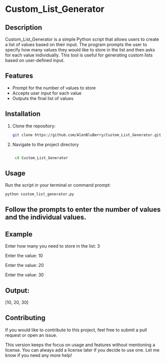 # Custom_List_Generator

## Description

Custom_List_Generator is a simple Python script that allows users to create a list of values based on their input. The program prompts the user to specify how many values they would like to store in the list and then asks for each value individually. This tool is useful for generating custom lists based on user-defined input.

## Features

- Prompt for the number of values to store
- Accepts user input for each value
- Outputs the final list of values

## Installation

1. Clone the repository:
   ```bash
   git clone https://github.com/AlenBluBerry/Custom_List_Generator.git

2. Navigate to the project directory
   ```bash

    cd Custom_List_Generator

## Usage
  Run the script in your terminal or command prompt:
```bash
python custom_list_generator.py
```
## Follow the prompts to enter the number of values and the individual values.

## Example

Enter how many you need to store in the list: 3


Enter the value: 10

Enter the value: 20

Enter the value: 30


## Output:

[10, 20, 30]

## Contributing

If you would like to contribute to this project, feel free to submit a pull request or open an issue.

This version keeps the focus on usage and features without mentioning a license. You can always add a license later if you decide to use one. Let me know if you need any more help!
